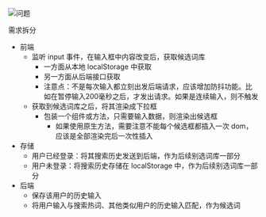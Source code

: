 ![问题](http://img-mk.lingximu.com/fa6743787e283b91615085a2da45dc2a.png)

需求拆分
- 前端
    - 监听 input 事件，在输入框中内容改变后，获取候选词库
        - 一方面从本地 localStorage 中获取
        - 另一方面从后端接口获取
        - 注意点：不是每次输入都立刻出发后端请求，应该增加防抖功能。比如在暂停输入200毫秒之后，才发出请求。如果是连续输入，则不触发
    - 获取到候选词库之后，将其渲染成下拉框
        - 包装一个组件或方法，只需要输入数据，则渲染出候选框
            - 如果使用原生方法，需要注意不能每个候选框都插入一次 dom，应该是全部渲染完后一次性插入
- 存储
    - 用户已经登录：将其搜索历史发送到后端，作为后续别选词库一部分
    - 用户未登录：将搜索历史存储在 localStorage 中，作为后续别选词库一部分
- 后端
    - 保存该用户的历史输入
    - 将用户输入与搜索热词、其他类似用户的历史输入匹配，作为候选词
